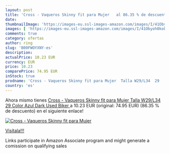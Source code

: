 ```yaml
---
layout: post
title: 'Cross - Vaqueros Skinny fit para Mujer   al 86.35 % de descuento'
date: 
thumbnailImage: 'https://images-eu.ssl-images-amazon.com/images/I/41Obyoh0koL._SL200_.jpg'
images: [ 'https://images-eu.ssl-images-amazon.com/images/I/41Obyoh0koL._SL200_.jpg' ]
comments: true
category: ofertas
author: ring
slug: 'B00FWOYXNY-es'
description:
actualPrice: 10.23 EUR
currency: EUR
price: 10.23
comparePrice: 74.95 EUR
inStock: true
prodname: 'Cross - Vaqueros Skinny fit para Mujer  Talla W29/L34  29   Color Azul  Dark Used Biker '
country: 'es'
---
```


Ahora mismo tienes [Cross - Vaqueros Skinny fit para Mujer  Talla W29/L34  29   Color Azul  Dark Used Biker ](https://www.amazon.es/dp/B00FWOYXNY/?tag=tolees-21) a 10.23 EUR (original: 74.95 EUR) (86.35 %  de descuento) en el siguiente enlace!

[![Cross - Vaqueros Skinny fit para Mujer  ](https://images-eu.ssl-images-amazon.com/images/I/41Obyoh0koL._SL200_.jpg)](https://www.amazon.es/dp/B00FWOYXNY/?tag=tolees-21)

[Visítala!!!](https://www.amazon.es/dp/B00FWOYXNY/?tag=tolees-21)

Links participate in Amazon Associate program and might generate a comission on qualifying sales
